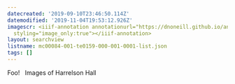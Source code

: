 ```yaml
---
datecreated: '2019-09-10T23:46:50.114Z'
datemodified: '2019-11-04T19:53:12.926Z'
imagescr: <iiif-annotation annotationurl="https://dnoneill.github.io/annotate/annotations/46ee5f18-d425-11e9-be2d-264b21d27f42.json"
  styling="image_only:true"></iiif-annotation>
layout: searchview
listname: mc00084-001-te0159-000-001-0001-list.json
tags: []
---
```

Foo!
 
Images of Harrelson Hall